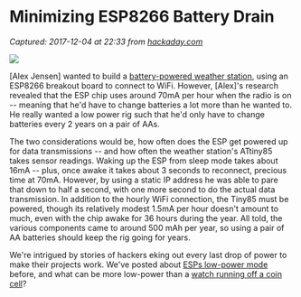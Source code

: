 # Minimizing ESP8266 Battery Drain

_Captured: 2017-12-04 at 22:33 from [hackaday.com](https://hackaday.com/2017/12/03/minimizing-esp8266-battery-drain/)_

![](https://hackadaycom.files.wordpress.com/2017/11/lp_testboard.jpg?w=800)

[Alex Jensen] wanted to build a [battery-powered weather station](https://www.cron.dk/esp8266-on-batteries-for-years-part-1/), using an ESP8266 breakout board to connect to WiFi. However, [Alex]'s research revealed that the ESP chip uses around 70mA per hour when the radio is on -- meaning that he'd have to change batteries a lot more than he wanted to. He really wanted a low power rig such that he'd only have to change batteries every 2 years on a pair of AAs.

The two considerations would be, how often does the ESP get powered up for data transmissions -- and how often the weather station's ATtiny85 takes sensor readings. Waking up the ESP from sleep mode takes about 16mA -- plus, once awake it takes about 3 seconds to reconnect, precious time at 70mA. However, by using a static IP address he was able to pare that down to half a second, with one more second to do the actual data transmission. In addition to the hourly WiFi connection, the Tiny85 must be powered, though its relatively modest 1.5mA per hour doesn't amount to much, even with the chip awake for 36 hours during the year. All told, the various components came to around 500 mAh per year, so using a pair of AA batteries should keep the rig going for years.

We're intrigued by stories of hackers eking out every last drop of power to make their projects work. We've posted about [ESPs low-power mode](https://hackaday.com/2017/09/24/datalogger-uses-esp32-and-esp8266-low-power-modes/) before, and what can be more low-power than a [watch running off a coin cell](https://hackaday.com/2017/02/15/chronio-diy-watch-slick-and-low-power/)?
